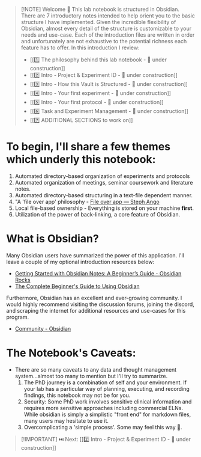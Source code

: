 

> [!NOTE] Welcome 👋 This lab notebook is structured in Obsidian. 
> There are 7 introductory notes intended to help orient you to the basic structure I have implemented. Given the incredible flexibility of Obsidian, almost every detail of the structure is customizable to your needs and use-case. Each of the introduction files are written in order and unfortunately are not exhaustive to the potential richness each feature has to offer. In this introduction I review: 
> - [[1️⃣ The philosophy behind this lab notebook -  🚧 under construction]]
> - [[2️⃣  Intro - Project & Experiment ID -  🚧 under construction]]
> - [[3️⃣   Intro - How this Vault is Structured -  🚧 under construction]]
> - [[4️⃣  Intro - Your first experiment -  🚧 under construction]] 
> - [[5️⃣ Intro - Your first protocol -  🚧 under construction]]
> - [[6️⃣ Task and Experiment Management - 🚧 under construction]]
> - [[7️⃣  ADDITIONAL SECTIONS to work on]] 
> 


# To begin, I'll share a few themes which underly this notebook: 

1. Automated directory-based organization of experiments and protocols
2. Automated organization of meetings, seminar coursework and literature notes. 
3. Automated directory-based structuring in a text-file dependent manner.
4. "A 'file over app' philosophy - [File over app — Steph Ango](https://stephango.com/file-over-app)
5. Local file-based ownership - Everything is stored on your machine **first**.
6. Utilization of the power of back-linking, a core feature of Obsidian.

# What is Obsidian?
Many Obsidian users have summarized the power of this application. I'll leave a couple of my optional introduction resources below: 
- [Getting Started with Obsidian Notes: A Beginner’s Guide - Obsidian Rocks](https://obsidian.rocks/getting-started-with-obsidian-a-beginners-guide/)
- [The Complete Beginner's Guide to Using Obsidian](https://bobbypowers.com/beginners-guide-to-obsidian/)

Furthermore, Obsidian has an excellent and ever-growing community. I would highly recommend visiting the discussion forums, joining the discord, and scraping the internet for additional resources and use-cases for this program. 
- [Community - Obsidian](https://obsidian.md/community)

# The Notebook's Caveats: 

- There are so many caveats to any data and thought management system...almost too many to mention but I'll try to summarize.
	1. The PhD journey is a combination of self and your environment. If your lab has a particular way of planning, executing, and recording findings, this notebook may not be for you.
	2. Security: Some PhD work involves sensitive clinical information and requires more sensitive approaches including commercial ELNs. While obsidian is simply a simplistic "front end" for markdown files, many users may hesitate to use it.
	3. Overcomplicating a 'simple process'. Some may feel this way 🤷. 

> [!IMPORTANT] ⏭️ Next: [[2️⃣  Intro - Project & Experiment ID -  🚧 under construction]] 




